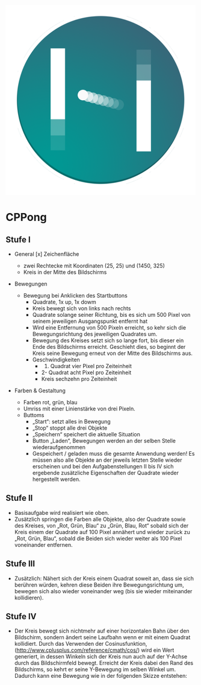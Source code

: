 ![GitHub Logo](/gfx/CPPong512.png)

# CPPong

## Stufe I

* General
  [x] Zeichenfläche 
  * zwei Rechtecke mit Koordinaten (25, 25) und (1450, 325)
  * Kreis in der Mitte des Bildschirms

* Bewegungen
  * Bewegung bei Anklicken des Startbuttons
    * Quadrate, 1x up, 1x dowm
    * Kreis bewegt sich von links nach rechts
    * Quadrate solange seiner Richtung, bis es sich um 500 Pixel von seinem jeweiligen Ausgangspunkt entfernt hat
    * Wird eine Entfernung von 500 Pixeln erreicht, so kehr sich die Bewegungsrichtung des jeweiligen Quadrates um.
    * Bewegung des Kreises setzt sich so lange fort, bis dieser ein Ende des Bildschirms erreicht. 
      Geschieht dies, so beginnt der Kreis seine Bewegung erneut von der Mitte des Bildschirms aus.
    * Geschwindigkeiten
      * 1. Quadrat vier Pixel pro Zeiteinheit 
      * 2- Quadrat acht Pixel pro Zeiteinheit  
      * Kreis sechzehn pro Zeiteinheit 

* Farben & Gestaltung
  * Farben rot, grün, blau
  * Umriss mit einer Linienstärke von drei Pixeln.
  * Buttoms
    * „Start“: setzt alles in Bewegung
    * „Stop“ stoppt alle drei Objekte
    * „Speichern“ speichert die aktuelle Situation 
    * Button „Laden“, Bewegungen werden an der selben Stelle wiederaufgenommen 
    * Gespeichert / geladen muss die gesamte Anwendung werden! 
    Es müssen also alle Objekte an der jeweils letzten Stelle wieder erscheinen und bei den Aufgabenstellungen II bis IV sich ergebende zusätzliche Eigenschaften der Quadrate wieder hergestellt werden.

## Stufe II

* Basisaufgabe wird realisiert wie oben. 
* Zusätzlich springen die Farben alle Objekte, also der Quadrate sowie des Kreises, von „Rot, Grün, Blau“ zu „Grün, Blau, Rot“ sobald sich der Kreis einem der Quadrate auf 100 Pixel annähert und wieder zurück zu „Rot, Grün, Blau“, sobald die Beiden sich wieder weiter als 100 Pixel voneinander entfernen.

## Stufe III

* Zusätzlich: Nähert sich der Kreis einem Quadrat soweit an, dass sie sich berühren würden, kehren diese Beiden ihre Bewegungsrichtung um, bewegen sich also wieder voneinander weg (bis sie wieder miteinander kollidieren).

## Stufe IV

* Der Kreis bewegt sich nichtmehr auf einer horizontalen Bahn über den Bildschirm, sondern ändert seine Laufbahn wenn er mit einem Quadrat kollidiert. Durch das Verwenden der Cosinusfunktion, (http://www.cplusplus.com/reference/cmath/cos/) wird ein Wert generiert, in dessen Winkeln sich der Kreis nun auch auf der Y-Achse durch das Bildschirmfeld bewegt. Erreicht der Kreis dabei den Rand des Bildschirms, so kehrt er seine Y-Bewegung im selben Winkel um. Dadurch kann eine Bewegung wie in der folgenden Skizze entstehen: